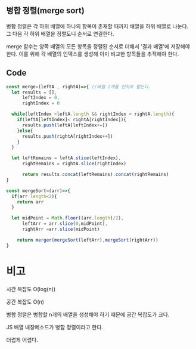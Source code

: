 ## 병합 정렬(merge sort)

병합 정렬은 각 하위 배열에 하나의 항목이 존재할 때까지 배열을 하위 배열로 나눈다.
그 다음 각 하위 배열을 정렬도니 순서로 연결한다.

merge 함수는 양쪽 배열의 모든 항목을 정렬된 순서로 더해서 '결과 배열'에 저장해야한다.
이를 위해 각 배열의 인덱스를 생성해 이미 비교한 항목들을 추적해야 한다.

## Code

```js
const merge=(leftA , rightA)=>{ //배열 2개를 인자로 받는다.
  let results = [],
      leftIndex = 0,
      rightIndex = 0

  while(leftIndex <leftA.length && rightIndex < rightA.length){
    if(leftA[leftIndex]< rightA[rightIndex]){
      results.push(leftA[leftIndex+=])
    }else{
      results.push(rightA[rightIndex++])
    }
  }

  let leftRemains = leftA.slice(leftIndex),
      rightRemains = rightA.slice(rightIndex)

      return results.concat(leftRemains).concat(rightRemains)
}

const mergeSort=(arr)=>{
  if(arr.length<2){
    return arr
  }

  let midPoint = Math.floor((arr.length)/2),
      leftArr = arr.slice(0,midPoint),
      rightArr =arr.slice(midPoint)

    return merger(mergeSort(leftArr),mergeSort(rightArr))
}
```

# 비고

시간 복잡도 O(log(n))

공간 복잡도 O(n)

병합 정렬은 병합할 n개의 배열을 생성해야 하기 때문에 공간 복잡도가 크다.

JS 배열 내장메소드가 병합 정렬이라고 한다.

더럽게 어렵다.
